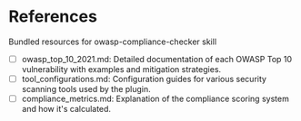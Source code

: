 # References

Bundled resources for owasp-compliance-checker skill

- [ ] owasp_top_10_2021.md: Detailed documentation of each OWASP Top 10 vulnerability with examples and mitigation strategies.
- [ ] tool_configurations.md: Configuration guides for various security scanning tools used by the plugin.
- [ ] compliance_metrics.md: Explanation of the compliance scoring system and how it's calculated.
